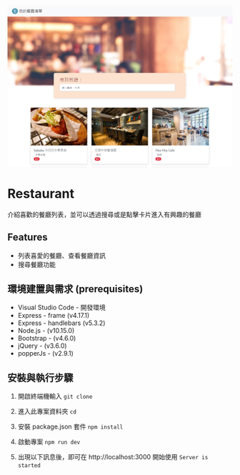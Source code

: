 ![image text](https://github.com/nick1092387456/ac_assignment_2-3_w1_A3_restaurants_list/blob/main/image.png?raw=true)


# Restaurant
介紹喜歡的餐廳列表，並可以透過搜尋或是點擊卡片進入有興趣的餐廳

## Features

- 列表喜愛的餐廳、查看餐廳資訊
- 搜尋餐廳功能

## 環境建置與需求 (prerequisites)

- Visual Studio Code - 開發環境
- Express - frame (v4.17.1)
- Express - handlebars (v5.3.2)
- Node.js - (v10.15.0)
- Bootstrap - (v4.6.0)
- jQuery - (v3.6.0)
- popperJs - (v2.9.1)

## 安裝與執行步驟

1. 開啟終端機輸入 `git clone  `
   
2. 進入此專案資料夾 `cd `

3. 安裝 package.json 套件 `npm install`

4. 啟動專案 `npm run dev`

5. 出現以下訊息後，即可在 http://localhost:3000 開始使用 `Server is started`

